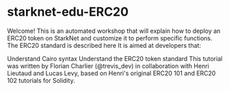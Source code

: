 # starknet-edu-ERC20
Welcome! This is an automated workshop that will explain how to deploy an ERC20 token on StarkNet and customize it to perform specific functions. The ERC20 standard is described here It is aimed at developers that:

Understand Cairo syntax
Understand the ERC20 token standard
This tutorial was written by Florian Charlier (@trevis_dev) in collaboration with Henri Lieutaud and Lucas Levy, based on Henri's original ERC20 101 and ERC20 102 tutorials for Solidity.
